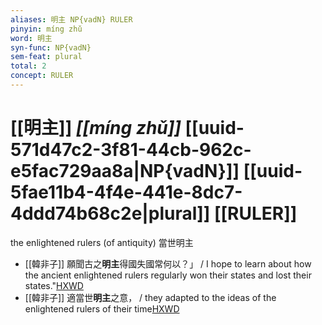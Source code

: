 ```yaml
---
aliases: 明主 NP{vadN} RULER
pinyin: míng zhǔ
word: 明主
syn-func: NP{vadN}
sem-feat: plural
total: 2
concept: RULER 
---
```

# [[明主]] *[[míng zhǔ]]*  [[uuid-571d47c2-3f81-44cb-962c-e5fac729aa8a|NP{vadN}]] [[uuid-5fae11b4-4f4e-441e-8dc7-4ddd74b68c2e|plural]] [[RULER]]
the enlightened rulers (of antiquity) 當世明主
 - [[韓非子]] 願聞古之**明主**得國失國常何以？」 / I hope to learn about how the ancient enlightened rulers regularly won their states and lost their states."[HXWD](https://hxwd.org/textview.html?location=KR3c0005_tls_010-85a.8)
 - [[韓非子]] 適當世**明主**之意， / they adapted to the ideas of the enlightened rulers of their time[HXWD](https://hxwd.org/textview.html?location=KR3c0005_tls_014-64a.6)